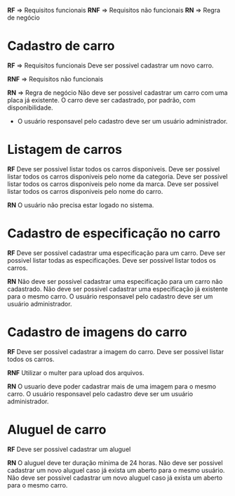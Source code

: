 **RF** => Requisitos funcionais
**RNF** => Requisitos não funcionais
**RN** => Regra de negócio

# Cadastro de carro

**RF** => Requisitos funcionais
Deve ser possivel cadastrar um novo carro.

**RNF** => Requisitos não funcionais

**RN** => Regra de negócio
Não deve ser possivel cadastrar um carro com uma placa já existente.
O carro deve ser cadastrado, por padrão, com disponibilidade.
* O usuário responsavel pelo cadastro deve ser um usuário administrador.

# Listagem de carros

**RF**
Deve ser possivel listar todos os carros disponiveis.
Deve ser possivel listar todos os carros disponiveis pelo nome da categoria.
Deve ser possivel listar todos os carros disponiveis pelo nome da marca.
Deve ser possivel listar todos os carros disponiveis pelo nome do carro.

**RN**
O usuário não precisa estar logado no sistema.

# Cadastro de especificação no carro

**RF**
Deve ser possivel cadastrar uma especificação para um carro.
Deve ser possivel listar todas as especificações.
Deve ser possivel listar todos os carros.

**RN**
Não deve ser possivel cadastrar uma especificação para um carro não cadastrado.
Não deve ser possivel cadastrar uma especificação já existente para o mesmo carro.
O usuário responsavel pelo cadastro deve ser um usuário administrador.

# Cadastro de imagens do carro

**RF**
Deve ser possivel cadastrar a imagem do carro.
Deve ser possivel listar todos os carros.

**RNF**
Utilizar o multer para upload dos arquivos.

**RN**
O usuario deve poder cadastrar mais de uma imagem para o mesmo carro.
O usuário responsavel pelo cadastro deve ser um usuário administrador.

# Aluguel de carro

**RF**
Deve ser possivel cadastrar um aluguel

**RN**
O aluguel deve ter duração mínima de 24 horas.
Não deve ser possivel cadastrar um novo aluguel caso já exista um aberto para o mesmo usuário.
Não deve ser possivel cadastrar um novo aluguel caso já exista um aberto para o mesmo carro.